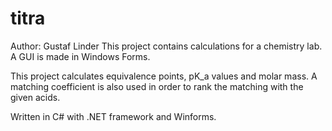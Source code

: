 # titra
Author: Gustaf Linder
This project contains calculations for a chemistry lab. A GUI is made in Windows Forms.

This project calculates equivalence points, pK_a values and molar mass. A matching coefficient is also used in order to rank the matching with the given acids.

Written in C# with .NET framework and Winforms.
